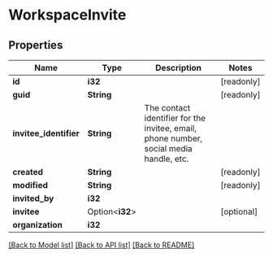 # WorkspaceInvite

## Properties

Name | Type | Description | Notes
------------ | ------------- | ------------- | -------------
**id** | **i32** |  | [readonly]
**guid** | **String** |  | [readonly]
**invitee_identifier** | **String** | The contact identifier for the invitee, email, phone number, social media handle, etc. | 
**created** | **String** |  | [readonly]
**modified** | **String** |  | [readonly]
**invited_by** | **i32** |  | 
**invitee** | Option<**i32**> |  | [optional]
**organization** | **i32** |  | 

[[Back to Model list]](../README.md#documentation-for-models) [[Back to API list]](../README.md#documentation-for-api-endpoints) [[Back to README]](../README.md)


